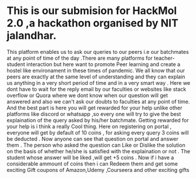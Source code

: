 # This is our submision for HackMol 2.0 ,a hackathon organised by NIT jalandhar.

This platform enables us to ask our queries to our peers i.e our batchmates at any point of time of the day .There are many platforms for teacher-student interaction but here want to promote Peer learning and create a hostel like environament in these times of pandemic. We all know that our peers are exactly at the same level of understanding and they can explain us anything in a very short period of time and in a very smart way . Here we dont have to wait for the reply email by our faculties or websites like stack overflow or Quora where we dont know when our question will get answered and also we can't ask our doubts to faculties at any point of time. And the best part is here you will get rewarded for your help unlike other platforms like discord or whatsapp ,so every one will try to give the best explaination of the query asked by his/her batchmate. Getting rewarded for your help is i think a really Cool thing. Here on registering on portal , everyone will get by default of 10 coins , for asking every query 3 coins will be deducted . Now anyone can see that question on portal and answer them . The person who asked the question can Like or Dislike the solution on the basis of whether he/she is satisfied with the explaination or not . The student whose answer will be liked ,will get +5 coins . Now if i have a considerable ammount of coins then i can Redeem them and get some exciting Gift coupons of Amazon,Udemy ,Courseera and other exciting gifts
